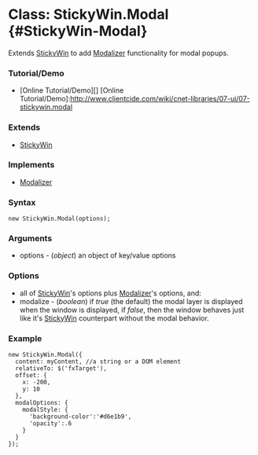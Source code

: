 Class: StickyWin.Modal {#StickyWin-Modal}
=======================================

Extends [StickyWin][] to add [Modalizer][] functionality for modal popups.

### Tutorial/Demo

* [Online Tutorial/Demo][]
[Online Tutorial/Demo]:http://www.clientcide.com/wiki/cnet-libraries/07-ui/07-stickywin.modal

### Extends

* [StickyWin][]

### Implements

* [Modalizer][]

### Syntax

	new StickyWin.Modal(options);

### Arguments

* options - (*object*) an object of key/value options

### Options

* all of [StickyWin][]'s options plus [Modalizer][]'s options, and:
* modalize - (*boolean*) if *true* (the default) the modal layer is displayed when the window is displayed, if *false*, then the window behaves just like it's [StickyWin][] counterpart without the modal behavior.

### Example

	new StickyWin.Modal({
	  content: myContent, //a string or a DOM element
	  relativeTo: $('fxTarget'),
	  offset: {
	    x: -200,
	    y: 10
	  },
	  modalOptions: {
	    modalStyle: {
	      'background-color':'#d6e1b9',
	      'opacity':.6
	    }
	  }
	});

[StickyWin]: http://clientcide.com/docs/UI/StickyWin
[Modalizer]: http://clientcide.com/docs/UI/Modalizer
